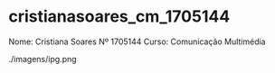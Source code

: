 # cristianasoares_cm_1705144
Nome: Cristiana Soares Nº 1705144
Curso: Comunicação Multimédia

./imagens/ipg.png

